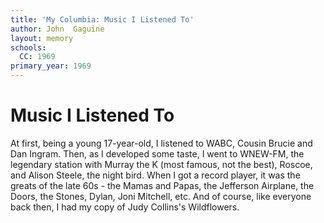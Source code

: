 ```yaml
---
title: 'My Columbia: Music I Listened To'
author: John  Gaguine
layout: memory
schools:
  CC: 1969
primary_year: 1969
---
```

# Music I Listened To

At first, being a young 17-year-old, I listened to WABC, Cousin Brucie and Dan Ingram.  Then, as I developed some taste, I went to WNEW-FM, the legendary station with Murray the K (most famous, not the best), Roscoe, and Alison Steele, the night bird.  When I got a record player, it was the greats of the late 60s - the Mamas and Papas, the Jefferson Airplane, the Doors, the Stones, Dylan, Joni Mitchell, etc.  And of course, like everyone back then, I had my copy of Judy Collins's Wildflowers.
